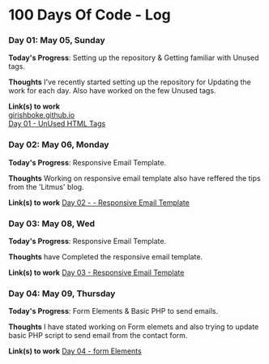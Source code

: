 # 100 Days Of Code - Log

### Day 01: May 05, Sunday

**Today's Progress**: Setting up the repository & Getting familiar with Unused tags.

**Thoughts** I've recently started setting up the repository for Updating the work for each day. Also have worked on the few Unused tags.

**Link(s) to work**
<br />
<a href="https://www.girishboke.github.io">girishboke.github.io</a> <br />
<a href="https://www.girishboke.github.io/day01/index.html">Day 01 - UnUsed HTML Tags </a>

### Day 02: May 06, Monday
**Today's Progress**: Responsive Email Template.

**Thoughts** Working on responsive email template also have reffered the tips from the 'Litmus' blog.

**Link(s) to work**
<a href="https://www.girishboke.github.io/day01">Day 02 - - Responsive Email Template </a>

### Day 03: May 08, Wed
**Today's Progress**: Responsive Email Template.

**Thoughts** have Completed the responsive email template.

**Link(s) to work**
<a href="https://www.girishboke.github.io/day03">Day 03 - Responsive Email Template</a>


### Day 04: May 09, Thursday
**Today's Progress**: Form Elements & Basic PHP to send emails.

**Thoughts** I have stated working on Form elemets and also trying to update basic PHP script to send email from the
contact form.

**Link(s) to work**
<a href="https://www.girishboke.github.io/day034">Day 04 - form Elements</a>


